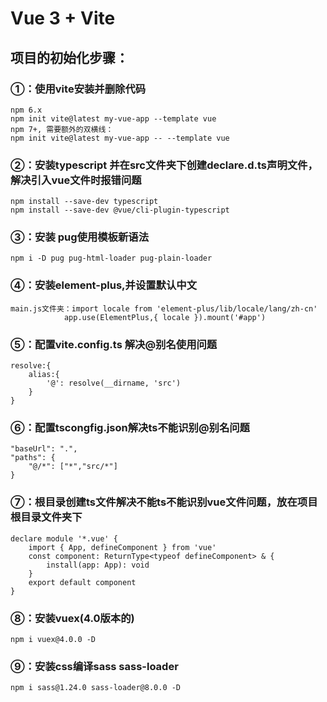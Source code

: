 # Vue 3 + Vite
## 项目的初始化步骤：
### ①：使用vite安装并删除代码
    npm 6.x
    npm init vite@latest my-vue-app --template vue
    npm 7+, 需要额外的双横线：
    npm init vite@latest my-vue-app -- --template vue
### ②：安装typescript 并在src文件夹下创建declare.d.ts声明文件，解决引入vue文件时报错问题
    npm install --save-dev typescript
    npm install --save-dev @vue/cli-plugin-typescript
### ③：安装 pug使用模板新语法
    npm i -D pug pug-html-loader pug-plain-loader
### ④：安装element-plus,并设置默认中文
    main.js文件夹：import locale from 'element-plus/lib/locale/lang/zh-cn'
                app.use(ElementPlus,{ locale }).mount('#app')
### ⑤：配置vite.config.ts 解决@别名使用问题
    resolve:{
		alias:{
			'@': resolve(__dirname, 'src')
		}
	}
### ⑥：配置tscongfig.json解决ts不能识别@别名问题
    "baseUrl": ".",
	"paths": {
		"@/*": ["*","src/*"]
	}
### ⑦：根目录创建ts文件解决不能ts不能识别vue文件问题，放在项目根目录文件夹下
    declare module '*.vue' {
        import { App, defineComponent } from 'vue'
        const component: ReturnType<typeof defineComponent> & {
            install(app: App): void
        }
        export default component
    }
### ⑧：安装vuex(4.0版本的)
    npm i vuex@4.0.0 -D
### ⑨：安装css编译sass sass-loader
    npm i sass@1.24.0 sass-loader@8.0.0 -D